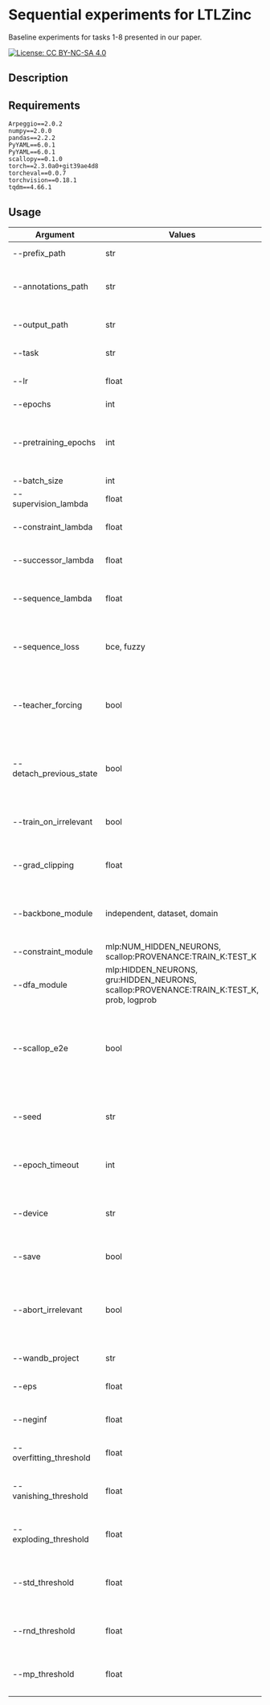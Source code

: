
# Sequential experiments for LTLZinc
Baseline experiments for tasks 1-8 presented in our paper.


[![License: CC BY-NC-SA 4.0](https://licensebuttons.net/l/by-nc-sa/4.0/80x15.png)](https://creativecommons.org/licenses/by-nc-sa/4.0/)

## Description

## Requirements

```
Arpeggio==2.0.2
numpy==2.0.0
pandas==2.2.2
PyYAML==6.0.1
PyYAML==6.0.1
scallopy==0.1.0
torch==2.3.0a0+git39ae4d8
torcheval==0.0.7
torchvision==0.18.1
tqdm==4.66.1

```

## Usage

| Argument                | Values                                                                                   | Default         | Description                                                                                       |
|-------------------------|------------------------------------------------------------------------------------------|-----------------|---------------------------------------------------------------------------------------------------|
| --prefix_path           | str                                                                                      | ../..           | Path to the root of the project                                                                   |
| --annotations_path      | str                                                                                      | benchmark/tasks | Path to the annotation folder, relative to root                                                   |
| --output_path           | str                                                                                      | outputs         | Path to the output folder, relative to root                                                       |
| --task                  | str                                                                                      | task1           | Name of the task to solve                                                                         |
| --lr                    | float                                                                                    | -0.001          | Learning rate (positive: SGD, negative: Adam)                                                     |
| --epochs                | int                                                                                      | 10              | Training epochs                                                                                   |
| --pretraining_epochs    | int                                                                                      | 0               | Pre-training epochs, these will apply only supervision loss with a fixed lambda=1.0               |
| --batch_size            | int                                                                                      | 32              | Batch size                                                                                        |
| --supervision_lambda    | float                                                                                    | 0.0             | Weight for direct supervision                                                                     |
| --constraint_lambda     | float                                                                                    | 0.0             | Weight for constraint supervision                                                                 |
| --successor_lambda      | float                                                                                    | 0.0             | Weight for next-state supervision                                                                 |
| --sequence_lambda       | float                                                                                    | 1.0             | Weight for end-to-end sequence supervision                                                        |
| --sequence_loss         | bce, fuzzy                                                                               | bce             | Type of loss function for sequence classification in {'bce', 'fuzzy'}                             |
| --teacher_forcing       | bool                                                                                     | False           | Force ground truth next state during training (False) or let the network evolve on its own (True) |
| --detach_previous_state | bool                                                                                     | False           | During backpropagation detach the computation graph at each time-step                             |
| --train_on_irrelevant   | bool                                                                                     | False           | Apply the loss also on irrelevant annotations                                                     |
| --grad_clipping         | float                                                                                    | 0.0             | Norm for gradient clipping, disable if 0.0                                                        |
| --backbone_module       | independent, dataset, domain                                                             | domain          | Perceptual backbone in {'independent', 'dataset', 'domain'}                                       |
| --constraint_module     | mlp:NUM_HIDDEN_NEURONS, scallop:PROVENANCE:TRAIN_K:TEST_K                                | mlp:8           | Constraint module                                                                                 |
| --dfa_module            | mlp:HIDDEN_NEURONS, gru:HIDDEN_NEURONS, scallop:PROVENANCE:TRAIN_K:TEST_K, prob, logprob | mlp:8           | Automaton module                                                                                  |
| --scallop_e2e           | bool                                                                                     | False           | Use an End-to-End Scallop program for constraints and automaton, instead of two disjoint programs |
| --seed                  | str                                                                                      | -1              | Integer seed for random generator (if negative, use timestamp)                                    |
| --epoch_timeout         | int                                                                                      | 0               | Timeout for each epoch, in minutes (disable if 0)                                                 |
| --device                | str                                                                                      | cpu             | Device to use, no effect if environment variable DEVICE is set                                    |
| --save                  | bool                                                                                     | False           | Save network weights and results locally                                                          |
| --abort_irrelevant      | bool                                                                                     | True            | Abort irrelevant combinations of hyper-parameters (useful when sweeping grid searches)            |
| --wandb_project         | str                                                                                      |                 | Use W&B, this is the project name                                                                 |
| --eps                   | float                                                                                    | 1e-07           | Epsilon for numerical stability                                                                   |
| --neginf                | float                                                                                    | -10000000000.0  | Negative infinity for numerical stability                                                         |
| --overfitting_threshold | float                                                                                    | 0.5             | Threshold triggering an overfitting tag                                                           |
| --vanishing_threshold   | float                                                                                    | 1e-05           | Threshold triggering a vanishing gradient tag                                                     |
| --exploding_threshold   | float                                                                                    | 10000000.0      | Threshold triggering an exploding gradient tag                                                    |
| --std_threshold         | float                                                                                    | 200.0           | Threshold triggering an high gradient standard deviation tag                                      |
| --rnd_threshold         | float                                                                                    | 0.1             | Threshold triggering a random guessing tag                                                        |
| --mp_threshold          | float                                                                                    | 0.1             | Threshold triggering a most probable guessing tag                                                 |

